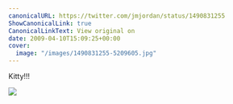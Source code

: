 ```yaml
---
canonicalURL: https://twitter.com/jmjordan/status/1490831255
ShowCanonicalLink: true
CanonicalLinkText: View original on
date: 2009-04-10T15:09:25+00:00
cover:
  image: "/images/1490831255-5209605.jpg"
---
```

Kitty!!!  

![](/images/1490831255-5209605.jpg)